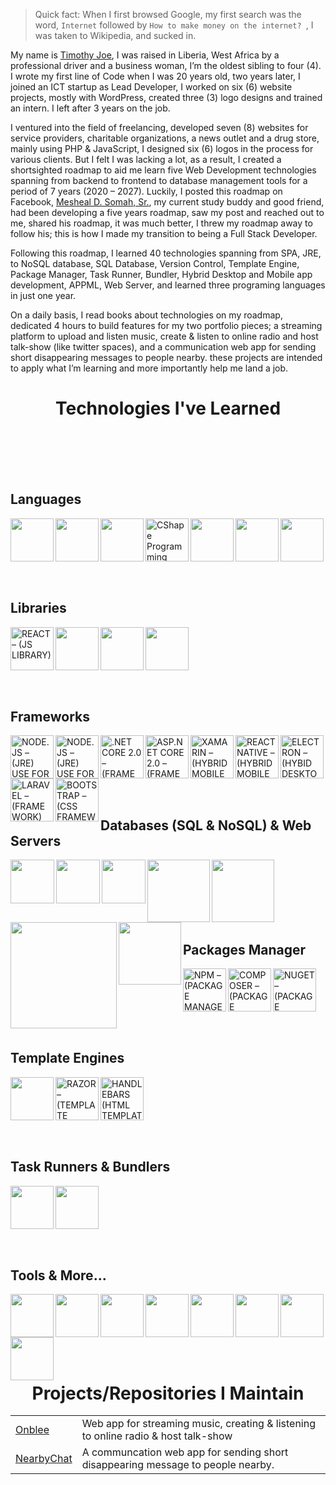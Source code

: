 > Quick fact: When I first browsed Google, my first search was the word, `Internet` followed by `How to make money on the internet? `, I was taken to Wikipedia, and sucked in.

My name is [Timothy Joe](https://twitter.com/amrealjoe), I was raised in Liberia, West Africa by a professional driver and a business woman, I’m the oldest sibling to four (4). I wrote my first line of Code when I was 20 years old, two years later, I joined an ICT startup as Lead Developer, I worked on six (6) website projects, mostly with WordPress, created three (3) logo designs and trained an intern. I left after 3 years on the job. 

I ventured into the field of freelancing, developed seven (8) websites for service providers, charitable organizations, a news outlet and a drug store, mainly using PHP & JavaScript, I designed six (6) logos in the process for various clients. But I felt I was lacking a lot, as a result, I created a shortsighted roadmap to aid me learn five Web Development technologies spanning from backend to frontend to database management tools for a period of 7 years (2020 – 2027). Luckily, I posted this roadmap on Facebook, [Mesheal D. Somah, Sr.](https://twitter.com/mdsomah), my current study buddy and good friend, had been developing a five years roadmap, saw my post and reached out to me, shared his roadmap, it was much better, I threw my roadmap away to follow his; this is how I made my transition to being a Full Stack Developer.

Following this roadmap, I learned 40 technologies spanning from SPA, JRE, to NoSQL database, SQL Database, Version Control, Template Engine, Package Manager, Task Runner, Bundler, Hybrid Desktop and Mobile app development, APPML, Web Server, and learned three programing languages in just one year.

On a daily basis, I read books about technologies on my roadmap, dedicated 4 hours to build features for my two portfolio pieces; a streaming platform to upload and listen music, create & listen to online radio and host talk-show (like twitter spaces), and a communication web app for sending short disappearing messages to people nearby. these projects are intended to apply what I’m learning and more importantly help me land a job.

<h1 align="center"> Technologies I've Learned </h1>
<br/>
<br/>
<br/>
<br/>


## Languages

<!-- A programming language is a computer language that is used by programmers (developers) to communicate with computers. 
A programming language is mainly used to develop desktop applications, websites, and mobile applications.
<br/>
<br/> -->
<img align="left" width="69px" src="https://cdn.jsdelivr.net/gh/devicons/devicon/icons/javascript/javascript-original.svg" />
<img  align="left" width="69px" src="https://cdn.jsdelivr.net/gh/devicons/devicon/icons/typescript/typescript-original.svg" />
<img  align="left" width="69px" src="https://cdn.jsdelivr.net/gh/devicons/devicon/icons/python/python-original-wordmark.svg" />
<img  align="left" width="69px" alt="CShape Programming Language" src="https://cdn.jsdelivr.net/gh/devicons/devicon/icons/csharp/csharp-original.svg" />
<img  align="left" width="69px" src="https://cdn.jsdelivr.net/gh/devicons/devicon/icons/java/java-original-wordmark.svg" />
<img  align="left" width="69px" src="https://cdn.jsdelivr.net/gh/devicons/devicon/icons/html5/html5-original-wordmark.svg" />
<img  align="left" width="69px"  src="https://cdn.jsdelivr.net/gh/devicons/devicon/icons/css3/css3-original-wordmark.svg" />

<br />
<br />
<br />
<br />
<br/>
<br/>

## Libraries

<!-- In programming, a library is a collection pre-built code developers can use to streamline the software development workflow.
<br/>
<br/> -->
<img align="left" width="69px" alt="REACT – (JS LIBRARY)" src="https://cdn.jsdelivr.net/gh/devicons/devicon/icons/react/react-original.svg" />
<img align="left" width="69px" src="https://cdn.jsdelivr.net/gh/devicons/devicon/icons/gatsby/gatsby-plain-wordmark.svg" />
<img align="left" width="69px" src="https://cdn.jsdelivr.net/gh/devicons/devicon/icons/jquery/jquery-original-wordmark.svg" />
<img align="left" width="69px" src="https://cdn.jsdelivr.net/gh/devicons/devicon/icons/graphql/graphql-plain-wordmark.svg" />

<br />
<br />
<br />
<br />
<br/>
<br/>

## Frameworks

<!-- A programming framework is a foundation of code used to enhance both the quality and speed at which software is created. A framework consists of a set of methodologies and tools that make the programming process simpler, easier and faster.
<br/> -->
<img align="left" width="69px" alt="NODE.JS – (JRE) USE FOR BACK-END JAVASCRIPT" src="https://cdn.jsdelivr.net/gh/devicons/devicon/icons/nodejs/nodejs-original-wordmark.svg" />
<img align="left" width="69px" alt="NODE.JS – (JRE) USE FOR BACK-END JAVASCRIPT" src="https://cdn.jsdelivr.net/gh/devicons/devicon/icons/express/express-original.svg" />
<img align="left" width="69px" alt=".NET CORE 2.0 – (FRAMEWORK) FOR C# WINDOWS OS" src="https://cdn.jsdelivr.net/gh/devicons/devicon/icons/dotnetcore/dotnetcore-plain.svg" />
<img align="left" width="69px" alt="ASP.NET CORE 2.0 – (FRAMEWORK) FOR C# DYCNAMIC WEB APP" src="https://cdn.jsdelivr.net/gh/devicons/devicon/icons/dot-net/dot-net-original-wordmark.svg" />
<img  align="left" width="69px" alt="XAMARIN – (HYBRID MOBILE APPS)" src="https://cdn.jsdelivr.net/gh/devicons/devicon/icons/xamarin/xamarin-original-wordmark.svg" />
<img align="left" width="69px" alt="REACT NATIVE – (HYBRID MOBILE APPS)" src="https://cdn.jsdelivr.net/gh/devicons/devicon/icons/react/react-original.svg" />
<img align="left" width="69px" alt="ELECTRON – (HYBID DESKTOP APPS)"  src="https://cdn.jsdelivr.net/gh/devicons/devicon/icons/electron/electron-original-wordmark.svg" />
<img align="left" width="69px" alt="LARAVEL – (FRAMEWORK) FOR PHP" src="https://cdn.jsdelivr.net/gh/devicons/devicon/icons/laravel/laravel-plain-wordmark.svg" />
<img align="left" width="69px" alt="BOOTSTRAP – (CSS FRAMEWORK)"  src="https://cdn.jsdelivr.net/gh/devicons/devicon/icons/bootstrap/bootstrap-original-wordmark.svg" />

<br />
<br />
<br />
<br />
<br/>
<br/>

## Databases (SQL & NoSQL) & Web Servers

<img align="left" width="70px" src="https://cdn.jsdelivr.net/gh/devicons/devicon/icons/mongodb/mongodb-original.svg" />
<img align="left" width="70px" src="https://cdn.jsdelivr.net/gh/devicons/devicon/icons/postgresql/postgresql-original-wordmark.svg" />
<img align="left" width="70px" src="https://cdn.jsdelivr.net/gh/devicons/devicon/icons/mysql/mysql-original-wordmark.svg" />
<img align="left" width="100px" src="https://cdn.jsdelivr.net/gh/devicons/devicon/icons/microsoftsqlserver/microsoftsqlserver-plain-wordmark.svg" />
<img align="left" width="100px" src="https://cdn.jsdelivr.net/gh/devicons/devicon/icons/apache/apache-original-wordmark.svg" />
<img align="left" width="170px" src="https://logodix.com/logo/1845796.png" />
<img align="left" width="100px" src="https://vitejs.dev/logo-with-shadow.png" />
                                                                                                             
<br />
<br />
<br />
<br />
<br/>
<br/>

## Packages Manager

<img align="left" width="69px" alt="NPM – (PACKAGE MANAGER) FOR NODE.JS" src="https://cdn.jsdelivr.net/gh/devicons/devicon/icons/npm/npm-original-wordmark.svg" />
<img align="left" width="69px" alt="COMPOSER – (PACKAGE MANAGER) FOR PHP" src="https://cdn.jsdelivr.net/gh/devicons/devicon/icons/composer/composer-original.svg" />
<img align="left" width="69px" alt="NUGET – (PACKAGE MANAGER) FOR C#" src="https://cdn.jsdelivr.net/gh/devicons/devicon/icons/nuget/nuget-original.svg" />

<br/>
<br/>
<br/>
<br/>
<br/>
<br/>

## Template Engines

<img align="left" width="69px" src="https://cdn.cdnlogo.com/logos/p/63/pug.svg">
<img align="left" width="69px" alt="RAZOR – (TEMPLATE ENGINE) FOR C#" src="https://raw.githubusercontent.com/soundaranbu/RazorTemplating/master/src/Razor.Templating.Core/assets/icon.png" />
<img align="left" width="69px" alt="HANDLEBARS (HTML TEMPLATE ENGINE)" src="https://cdn.jsdelivr.net/gh/devicons/devicon/icons/handlebars/handlebars-original.svg" />

<br/>
<br/>
<br/>
<br/>
<br/>
<br/>

## Task Runners & Bundlers

<img align="left" width="69px" src="https://cdn.jsdelivr.net/gh/devicons/devicon/icons/gulp/gulp-plain.svg" />
<img align="left" width="69px" src="https://cdn.jsdelivr.net/gh/devicons/devicon/icons/webpack/webpack-original.svg" />

<br />
<br />
<br />
<br />
<br/>
<br/>

## Tools & More...

<img align="left" width="69px" src="https://cdn.jsdelivr.net/gh/devicons/devicon/icons/git/git-original.svg" />
<img align="left" width="69px" src="https://cdn.jsdelivr.net/gh/devicons/devicon/icons/github/github-original-wordmark.svg" />
<img align="left" width="69px" src="https://cdn.jsdelivr.net/gh/devicons/devicon/icons/sequelize/sequelize-original-wordmark.svg" />
<img align="left" width="69px" src="https://cdn.jsdelivr.net/gh/devicons/devicon/icons/photoshop/photoshop-plain.svg" />
<img align="left" width="69px" src="https://cdn.jsdelivr.net/gh/devicons/devicon/icons/illustrator/illustrator-plain.svg" />
<img align="left" width="69px" src="https://cdn.jsdelivr.net/gh/devicons/devicon/icons/vscode/vscode-original-wordmark.svg" />
<img align="left" width="69px" src="https://cdn.jsdelivr.net/gh/devicons/devicon/icons/materialui/materialui-original.svg" />
<img align="left" width="69px" src="https://cdn.jsdelivr.net/gh/devicons/devicon/icons/socketio/socketio-original-wordmark.svg" />

<br/>
<br/>
<br />
<br />
<br />
<br />

<h1 align="center"> Projects/Repositories I Maintain</h1>

<table>
 <tbody>
  <tr>
   <td><a href="https://github.com/amrealjoe/onblee">Onblee</a></td>
   <td>Web app for streaming music, creating & listening to online radio & host talk-show</td>
  <tr>
   <td><a href="https://github.com/amrealjoe/nearbychat">NearbyChat</a></td>
   <td>A communcation web app for sending short disappearing message to people nearby.</td>
  </tr>
